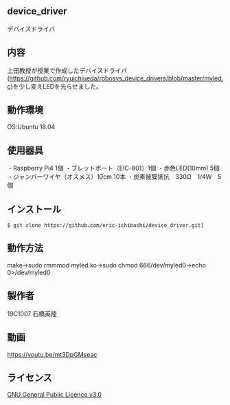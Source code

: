 ## device_driver
デバイスドライバ

## 内容
上田教授が授業で作成したデバイスドライバ(https://github.com/ryuichiueda/robosys_device_drivers/blob/master/myled.c)を少し変えLEDを光らせました。

## 動作環境
OS:Ubuntu 18.04

## 使用器具
・Raspberry Pi4 1個
・ブレットボート（EIC-801）1個
・赤色LED(10mm) 5個
・ジャンパーワイヤ（オスメス）10cm 10本
・炭素被膜抵抗　330Ω　1/4W　5個

## インストール
```
$ git clone https://github.com/eric-ishibashi/device_driver.git]
```

## 動作方法
make→sudo rmmmod myled.ko→sudo chmod 666/dev/myled0→echo 0>/dev/myled0

## 製作者
19C1007 石橋英陸

## 動画
https://youtu.be/mt3DpGMseac

## ライセンス
[GNU General Public Licence v3.0](https://github.com/kiyoshirou-kawanabe/Robosys_Devicedriver/blob/main/COPYING)


